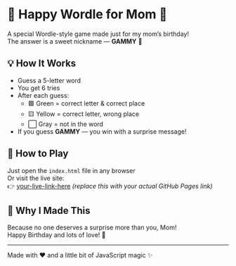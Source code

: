# 🎉 Happy Wordle for Mom 🎂

A special Wordle-style game made just for my mom’s birthday!  
The answer is a sweet nickname — **GAMMY** 💖

## 💡 How It Works
- Guess a 5-letter word
- You get 6 tries
- After each guess:
  - 🟩 Green = correct letter & correct place
  - 🟨 Yellow = correct letter, wrong place
  - ⬜ Gray = not in the word
- If you guess **GAMMY** — you win with a surprise message!

## 🚀 How to Play
Just open the `index.html` file in any browser  
Or visit the live site:  
👉 [your-live-link-here](https://yourusername.github.io/happy-wordle/) *(replace this with your actual GitHub Pages link)*

## 💝 Why I Made This
Because no one deserves a surprise more than you, Mom!  
Happy Birthday and lots of love! 🎈

---

Made with ❤️ and a little bit of JavaScript magic ✨
